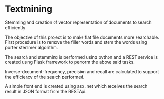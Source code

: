 # Textmining
Stemming and creation of vector representation of documents to search efficiently

The objective of this project is to make flat file documents more searchable. First procedure is to remove the filler words and stem the words using porter stemmer algorithm. 

The search and stemming is performed using python and a REST service is created using Flask framework to perform the above said tasks. 

Inverse-document-frequency, precision and recall are calculated to support the efficiency of the search performed.

A simple front end is created using asp .net which receives the search result in JSON format from the RESTApi.
